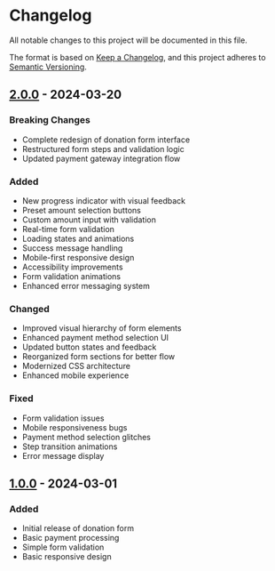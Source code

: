# Changelog

All notable changes to this project will be documented in this file.

The format is based on [Keep a Changelog](https://keepachangelog.com/en/1.0.0/),
and this project adheres to [Semantic Versioning](https://semver.org/spec/v2.0.0.html).

## [2.0.0] - 2024-03-20

### Breaking Changes
- Complete redesign of donation form interface
- Restructured form steps and validation logic
- Updated payment gateway integration flow

### Added
- New progress indicator with visual feedback
- Preset amount selection buttons
- Custom amount input with validation
- Real-time form validation
- Loading states and animations
- Success message handling
- Mobile-first responsive design
- Accessibility improvements
- Form validation animations
- Enhanced error messaging system

### Changed
- Improved visual hierarchy of form elements
- Enhanced payment method selection UI
- Updated button states and feedback
- Reorganized form sections for better flow
- Modernized CSS architecture
- Enhanced mobile experience

### Fixed
- Form validation issues
- Mobile responsiveness bugs
- Payment method selection glitches
- Step transition animations
- Error message display

## [1.0.0] - 2024-03-01

### Added
- Initial release of donation form
- Basic payment processing
- Simple form validation
- Basic responsive design

[2.0.0]: https://github.com/username/repo/compare/v1.0.0...v2.0.0
[1.0.0]: https://github.com/username/repo/releases/tag/v1.0.0